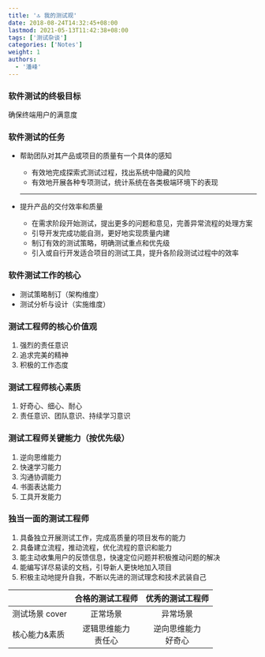 ```yaml
---
title: '🔝 我的测试观'
date: 2018-08-24T14:32:45+08:00
lastmod: 2021-05-13T11:42:38+08:00
tags: ['测试杂谈']
categories: ['Notes']
weight: 1
authors:
  - '潘峰'
---
```


### 软件测试的终极目标

确保终端用户的满意度

### 软件测试的任务

- 帮助团队对其产品或项目的质量有一个具体的感知

  - 有效地完成探索式测试过程，找出系统中隐藏的风险
  - 有效地开展各种专项测试，统计系统在各类极端环境下的表现

  ***

- 提升产品的交付效率和质量

  - 在需求阶段开始测试，提出更多的问题和意见，完善异常流程的处理方案
  - 引导开发完成功能自测，更好地实现质量内建
  - 制订有效的测试策略，明确测试重点和优先级
  - 引入或自行开发适合项目的测试工具，提升各阶段测试过程中的效率

### 软件测试工作的核心

- 测试策略制订（架构维度）
- 测试分析与设计（实施维度）

### 测试工程师的核心价值观

1. 强烈的责任意识
2. 追求完美的精神
3. 积极的工作态度

### 测试工程师核心素质

1. 好奇心、细心、耐心
2. 责任意识、团队意识、持续学习意识

### 测试工程师关键能力（按优先级）

1. 逆向思维能力
2. 快速学习能力
3. 沟通协调能力
4. 书面表达能力
5. 工具开发能力

### 独当一面的测试工程师

1. 具备独立开展测试工作，完成高质量的项目发布的能力
2. 具备建立流程，推动流程，优化流程的意识和能力
3. 能主动收集用户的反馈信息，快速定位问题并积极推动问题的解决
4. 能编写详尽易读的文档，引导新人更快地加入项目
5. 积极主动地提升自我，不断以先进的测试理念和技术武装自己

|                |    合格的测试工程师     |    优秀的测试工程师     |
| -------------- | :---------------------: | :---------------------: |
| 测试场景 cover |        正常场景         |        异常场景         |
| 核心能力&素质  | 逻辑思维能力<br/>责任心 | 逆向思维能力<br/>好奇心 |
